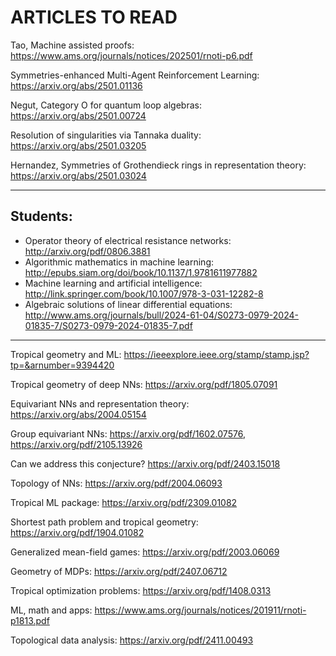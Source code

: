 #     ARTICLES TO READ


Tao, Machine assisted proofs: https://www.ams.org/journals/notices/202501/rnoti-p6.pdf

Symmetries-enhanced Multi-Agent Reinforcement Learning: https://arxiv.org/abs/2501.01136

Negut, Category O for quantum loop algebras: https://arxiv.org/abs/2501.00724

Resolution of singularities via Tannaka duality: https://arxiv.org/abs/2501.03205

Hernandez, Symmetries of Grothendieck rings in representation theory: https://arxiv.org/abs/2501.03024

---

## Students:

 * Operator theory of electrical resistance networks: http://arxiv.org/pdf/0806.3881
 * Algorithmic mathematics in machine learning: http://epubs.siam.org/doi/book/10.1137/1.9781611977882
 * Machine learning and artificial intelligence: http://link.springer.com/book/10.1007/978-3-031-12282-8
 * Algebraic solutions of linear differential equations: http://www.ams.org/journals/bull/2024-61-04/S0273-0979-2024-01835-7/S0273-0979-2024-01835-7.pdf

---

Tropical geometry and ML: https://ieeexplore.ieee.org/stamp/stamp.jsp?tp=&arnumber=9394420

Tropical geometry of deep NNs: https://arxiv.org/pdf/1805.07091

Equivariant NNs and representation theory: https://arxiv.org/abs/2004.05154

Group equivariant NNs: https://arxiv.org/pdf/1602.07576, https://arxiv.org/pdf/2105.13926

Can we address this conjecture? https://arxiv.org/pdf/2403.15018

Topology of NNs: https://arxiv.org/pdf/2004.06093

Tropical ML package: https://arxiv.org/pdf/2309.01082

Shortest path problem and tropical geometry: https://arxiv.org/pdf/1904.01082

Generalized mean-field games: https://arxiv.org/pdf/2003.06069

Geometry of MDPs: https://arxiv.org/pdf/2407.06712

Tropical optimization problems: https://arxiv.org/pdf/1408.0313

ML, math and apps: https://www.ams.org/journals/notices/201911/rnoti-p1813.pdf

Topological data analysis: https://arxiv.org/pdf/2411.00493
